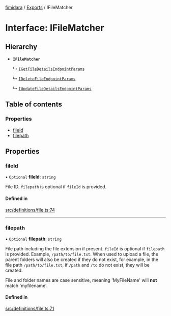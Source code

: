 [fimidara](../README.md) / [Exports](../modules.md) / IFileMatcher

# Interface: IFileMatcher

## Hierarchy

- **`IFileMatcher`**

  ↳ [`IGetFileDetailsEndpointParams`](IGetFileDetailsEndpointParams.md)

  ↳ [`IDeleteFileEndpointParams`](IDeleteFileEndpointParams.md)

  ↳ [`IUpdateFileDetailsEndpointParams`](IUpdateFileDetailsEndpointParams.md)

## Table of contents

### Properties

- [fileId](IFileMatcher.md#fileid)
- [filepath](IFileMatcher.md#filepath)

## Properties

### fileId

• `Optional` **fileId**: `string`

File ID. `filepath` is optional if `fileId` is provided.

#### Defined in

[src/definitions/file.ts:74](https://github.com/softkave/files-js/blob/852341e/src/definitions/file.ts#L74)

___

### filepath

• `Optional` **filepath**: `string`

File path including the file extension if present. `fileId` is optional if `filepath` is provided. Example, `/path/to/file.txt`. When used to upload a file, the parent folders will also be created if they do not exist, for example, in the file path `/path/to/file.txt`, if `/path` and `/to` do not exist, they will be created.

File and folder names are case sensitive, meaning 'MyFileName' will **not** match 'myfilename'.

#### Defined in

[src/definitions/file.ts:71](https://github.com/softkave/files-js/blob/852341e/src/definitions/file.ts#L71)

